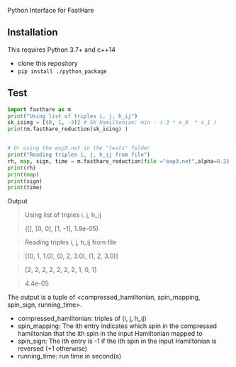 Python Interface for FastHare

Installation
------------
This requires Python 3.7+ and c++14

 - clone this repository
 - `pip install ./python_package`

Test
---------

```python
import fasthare as m
print("Using list of triples i, j, h_ij")
sk_ising = [(0, 1, -3)] # SK Hamiltonian: min - (-3 * x_0  * x_1 )
print(m.fasthare_reduction(sk_ising) )


# Or using the exp3.net in the "tests" folder
print("Reading triples i, j, h_ij from file")
rh, map, sign, time = m.fasthare_reduction(file ="exp3.net",alpha=0.2)
print(rh) 
print(map)
print(sign)
print(time)
```
Output

>Using list of triples i, j, h_ij

>([], [0, 0], [1, -1], 1.9e-05)

>Reading triples i, j, h_ij from file

>[(0, 1, 1.0), (0, 2, 3.0), (1, 2, 3.0)]

>[2, 2, 2, 2, 2, 2, 2, 1, 0, 1]

>4.4e-05

The output is a tuple of <compressed_hamiltonian, spin_mapping, spin_sign, running_time>.

+ compressed_hamiltonian: triples of (i, j, h_ij)
+ spin_mapping: The ith entry indicates which spin in the compressed hamiltonian that the ith spin in the input Hamiltonian mapped to
+ spin_sign: The ith entry is -1 if the ith spin in the input Hamiltonian is reversed (+1 otherwise)
+ running_time: run time in second(s)


